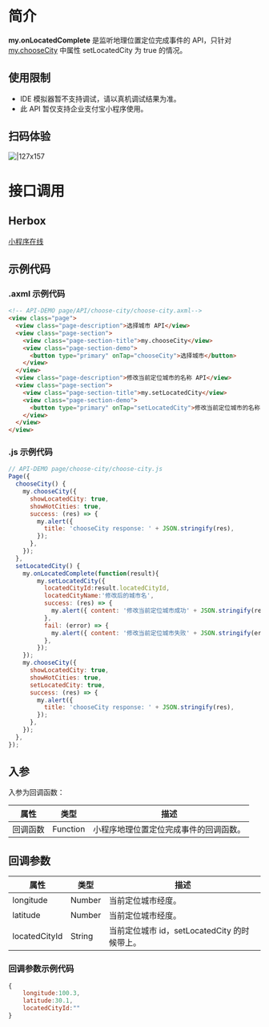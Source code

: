 
# 简介
**my.onLocatedComplete** 是监听地理位置定位完成事件的 API，只针对 [my.chooseCity](https://opendocs.alipay.com/mini/api/ui-city) 中属性 setLocatedCity 为 true 的情况。

## 使用限制

- IDE 模拟器暂不支持调试，请以真机调试结果为准。
- 此 API 暂仅支持企业支付宝小程序使用。

## 扫码体验
![|127x157](https://mdn.alipayobjects.com/afts/img/A*uGCmRImDNksq0wpOl9aflwBkAa8wAA/original?bz=openpt_doc&t=2sNXA_LmBkuW7-CwiT-HUAAAAABkMK8AAAAA#align=left&display=inline&height=157&margin=%5Bobject%20Object%5D&originHeight=157&originWidth=127&status=done&style=none&width=127)

# 接口调用

## Herbox
[小程序在线](https://herbox-embed.alipay.com/s/doc-choose-city?theme=light&previewZoom=75&chInfo=openhome-doc) 

## 示例代码

### .axml 示例代码
```html
<!-- API-DEMO page/API/choose-city/choose-city.axml-->
<view class="page">
  <view class="page-description">选择城市 API</view>
  <view class="page-section">
    <view class="page-section-title">my.chooseCity</view>
    <view class="page-section-demo">
      <button type="primary" onTap="chooseCity">选择城市</button>
    </view>
  </view>
  <view class="page-description">修改当前定位城市的名称 API</view>
  <view class="page-section">
    <view class="page-section-title">my.setLocatedCity</view>
    <view class="page-section-demo">
      <button type="primary" onTap="setLocatedCity">修改当前定位城市的名称</button>
    </view>
  </view>
</view>
```

### .js 示例代码
```javascript
// API-DEMO page/choose-city/choose-city.js
Page({
  chooseCity() {
    my.chooseCity({
      showLocatedCity: true,
      showHotCities: true,
      success: (res) => {
        my.alert({
          title: 'chooseCity response: ' + JSON.stringify(res),
        });
      },
    });
  },
  setLocatedCity() {
    my.onLocatedComplete(function(result){
        my.setLocatedCity({
          locatedCityId:result.locatedCityId,
          locatedCityName:'修改后的城市名', 
          success: (res) => {
            my.alert({ content: '修改当前定位城市成功' + JSON.stringify(res), });
          },
          fail: (error) => {
            my.alert({ content: '修改当前定位城市失败' + JSON.stringify(error), });
          },
        });
    });
    my.chooseCity({
      showLocatedCity: true,
      showHotCities: true,
      setLocatedCity: true,
      success: (res) => {
        my.alert({
          title: 'chooseCity response: ' + JSON.stringify(res),
        });
      },
    });
  },
});
```

## 入参
入参为回调函数：

| **属性** | **类型** | **描述** |
| --- | --- | --- |
| 回调函数 | Function | 小程序地理位置定位完成事件的回调函数。 |


## 回调参数
| **属性** | **类型** | **描述** |
| --- | --- | --- |
| longitude | Number | 当前定位城市经度。 |
| latitude | Number | 当前定位城市经度。 |
| locatedCityId | String | 当前定位城市 id，setLocatedCity 的时候带上。 |


### 回调参数示例代码
```javascript
{
    longitude:100.3,
    latitude:30.1,
    locatedCityId:""
}
```
